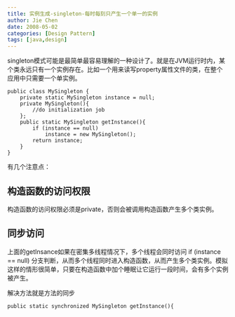 ```yaml
---
title: 实例生成-singleton-每时每刻只产生一个单一的实例
author: Jie Chen
date: 2008-05-02
categories: [Design Pattern]
tags: [java,design]
---
```



singleton模式可能是最简单最容易理解的一种设计了。就是在JVM运行时内，某个类永远只有一个实例存在。比如一个用来读写property属性文件的类，在整个应用中只需要一个单实例。

~~~
public class MySingleton {
    private static MySingleton instance = null;
    private MySingleton(){
        //do initialization job
    };
    public static MySingleton getInstance(){
        if (instance == null)
            instance = new MySingleton();
        return instance;
    }
}
~~~

有几个注意点：

## 构造函数的访问权限

构造函数的访问权限必须是private，否则会被调用构造函数产生多个类实例。

## 同步访问

上面的getInsance如果在密集多线程情况下，多个线程会同时访问 if (instance == null) 分支判断，从而多个线程同时进入构造函数，从而产生多个类实例。模拟这样的情形很简单，只要在构造函数中加个睡眠让它运行一段时间，会有多个实例被产生。

解决方法就是方法的同步
~~~
public static synchronized MySingleton getInstance(){
~~~

